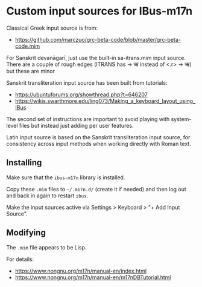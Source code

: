 # Custom input sources for IBus-m17n

Classical Greek input source is from:

- https://github.com/marczuo/grc-beta-code/blob/master/grc-beta-code.mim

For Sanskrit devanāgarī, just use the built-in sa-itrans.mim input source. There
are a couple of rough edges (ITRANS has <R> -> ऋ instead of <.r> -> ऋ) but
these are minor

Sanskrit transliteration input source has been built from tutorials:

- https://ubuntuforums.org/showthread.php?t=646207
- https://wikis.swarthmore.edu/ling073/Making_a_keyboard_layout_using_IBus

The second set of instructions are important to avoid playing with system-level
files but instead just adding per user features.

Latin input source is based on the Sanskrit transliteration input source, for
consistency across input methods when working directly with Roman text.

## Installing

Make sure that the `ibus-m17n` library is installed.

Copy these `.mim` files to `~/.m17n.d/` (create it if needed) and then log out 
and back in again to restart `ibus`.

Make the input sources active via Settings > Keyboard > "+ Add Input Source".

## Modifying

The `.mim` file appears to be Lisp.

For details:

- https://www.nongnu.org/m17n/manual-en/index.html
- https://www.nongnu.org/m17n/manual-en/m17nDBTutorial.html



